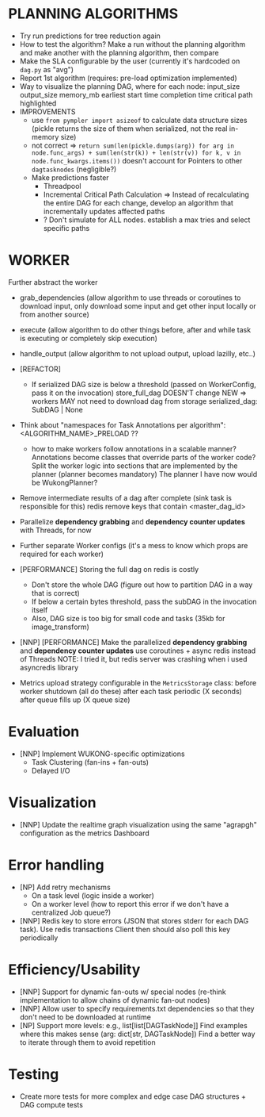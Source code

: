 # PLANNING ALGORITHMS
- Try run predictions for tree reduction again
- How to test the algorithm?
    Make a run without the planning algorithm and make another with the planning algorithm, then compare
- Make the SLA configurable by the user (currently it's hardcoded on `dag.py` as "avg")
- Report 1st algorithm (requires: pre-load optimization implemented)
- Way to visualize the planning
    DAG, where for each node:
        input_size
        output_size
        memory_mb
        earliest start time
        completion time
        critical path highlighted
- IMPROVEMENTS
    - use `from pympler import asizeof` to calculate data structure sizes (pickle returns the size of them when serialized, not the real in-memory size)
    - not correct => `return sum(len(pickle.dumps(arg)) for arg in node.func_args) + sum(len(str(k)) + len(str(v)) for k, v in node.func_kwargs.items())`
        doesn't account for Pointers to other `dagtasknodes` (negligible?)
    - Make predictions faster
        - Threadpool
        - Incremental Critical Path Calculation => Instead of recalculating the entire DAG for each change, develop an algorithm that incrementally updates affected paths
        - ? Don't simulate for ALL nodes. establish a max tries and select specific paths

# WORKER
Further abstract the worker
- grab_dependencies (allow algorithm to use threads or coroutines to download input, only download some input and get other input locally or from another source)
- execute (allow algorithm to do other things before, after and while task is executing or completely skip execution)
- handle_output (allow algorithm to not upload output, upload lazilly, etc..)

- [REFACTOR]
    - If serialized DAG size is below a threshold (passed on WorkerConfig, pass it on the invocation)
        store_full_dag DOESN'T change
        NEW => workers MAY not need to download dag from storage
            serialized_dag: SubDAG | None

- Think about "namespaces for Task Annotations per algorithm": <ALGORITHM_NAME>_PRELOAD ??
    - how to make workers follow annotations in a scalable manner?
        Annotations become classes that override parts of the worker code?
        Split the worker logic into sections that are implemented by the planner (planner becomes mandatory)
            The planner I have now would be WukongPlanner?

- Remove intermediate results of a dag after complete (sink task is responsible for this)
    redis remove keys that contain <master_dag_id>
- Parallelize **dependency grabbing** and **dependency counter updates** with Threads, for now
- Further separate Worker configs (it's a mess to know which props are required for each worker)

- [PERFORMANCE] Storing the full dag on redis is costly
    - Don't store the whole DAG (figure out how to partition DAG in a way that is correct)
    - If below a certain bytes threshold, pass the subDAG in the invocation itself
    - Also, DAG size is too big for small code and tasks (35kb for image_transform)

- [NNP] [PERFORMANCE] Make the parallelized **dependency grabbing** and **dependency counter updates** use coroutines + async redis instead of Threads
    NOTE: I tried it, but redis server was crashing when i used asyncredis library
- Metrics upload strategy configurable in the `MetricsStorage` class:
    before worker shutdown (all do these)
    after each task
    periodic (X seconds)
    after queue fills up (X queue size)


# Evaluation
- [NNP] Implement WUKONG-specific optimizations
    - Task Clustering (fan-ins + fan-outs)
    - Delayed I/O

# Visualization
- [NNP] Update the realtime graph visualization using the same "agrapgh" configuration as the metrics Dashboard

# Error handling
- [NP] Add retry mechanisms
    - On a task level (logic inside a worker)
    - On a worker level (how to report this error if we don't have a centralized Job queue?)
- [NNP] Redis key to store errors (JSON that stores stderr for each DAG task). Use redis transactions
    Client then should also poll this key periodically

# Efficiency/Usability
- [NNP] Support for dynamic fan-outs w/ special nodes (re-think implementation to allow chains of dynamic fan-out nodes)
- [NNP] Allow user to specify requirements.txt dependencies so that they don't need to be downloaded at runtime
- [NP] Support more levels: e.g., list[list[DAGTaskNode]]
    Find examples where this makes sense (arg: dict[str, DAGTaskNode])
    Find a better way to iterate through them to avoid repetition

# Testing
- Create more tests for more complex and edge case DAG structures + DAG compute tests
